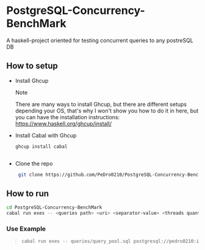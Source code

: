 # PostgreSQL-Concurrency-BenchMark

A haskell-project oriented for testing concurrent queries to any postreSQL DB

## How to setup

- Install Ghcup
   > [!NOTE]
   > There are many ways to install Ghcup, but there are different setups depending your OS,
   > that's why I won't show you how to do it in here, but you can have the installation instructions:
   > <https://www.haskell.org/ghcup/install/>
>
- Install Cabal with Ghcup

   ```bash
   ghcup install cabal
   ```

   ```
- Clone the repo

  ```bash
   git clone https://github.com/PeDro0210/PostgreSQL-Concurrency-BenchMark.git
  ```

## How to run

```bash
cd PostgreSQL-Concurrency-BenchMark
cabal run exes -- <queries path> <uri> <separator-value> <threads quantity>
```

### Use Example

>``` bash
>cabal run exes -- queries/query_pool.sql postgresql://pedro0210:idunno_com@localhost:5432/db - 30
>```

